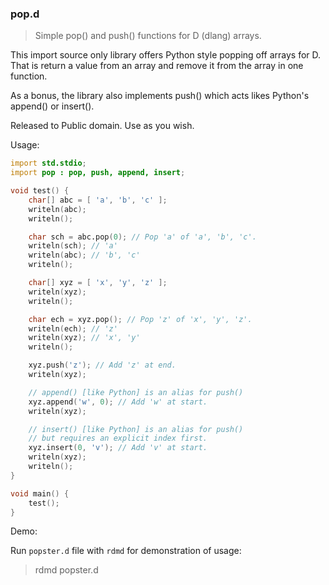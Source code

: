 ### pop.d
> Simple pop() and push() functions for D (dlang) arrays.

This import source only library offers Python style popping off arrays for D.
That is return a value from an array and remove it from the array in one function.

As a bonus, the library also implements push() which acts likes Python's append() or insert().

Released to Public domain. Use as you wish.

Usage:

```d
import std.stdio;
import pop : pop, push, append, insert;

void test() {
    char[] abc = [ 'a', 'b', 'c' ];
    writeln(abc);
    writeln();

    char sch = abc.pop(0); // Pop 'a' of 'a', 'b', 'c'.
    writeln(sch); // 'a'
    writeln(abc); // 'b', 'c'
    writeln();

    char[] xyz = [ 'x', 'y', 'z' ];
    writeln(xyz);
    writeln();

    char ech = xyz.pop(); // Pop 'z' of 'x', 'y', 'z'.
    writeln(ech); // 'z'
    writeln(xyz); // 'x', 'y'
    writeln();

    xyz.push('z'); // Add 'z' at end.
    writeln(xyz);

    // append() [like Python] is an alias for push()
    xyz.append('w', 0); // Add 'w' at start.
    writeln(xyz);

    // insert() [like Python] is an alias for push()
    // but requires an explicit index first.
    xyz.insert(0, 'v'); // Add 'v' at start.
    writeln(xyz);
    writeln();
}

void main() {
    test();
}
```

Demo:

Run `popster.d` file with `rdmd` for demonstration of usage:
> rdmd popster.d
